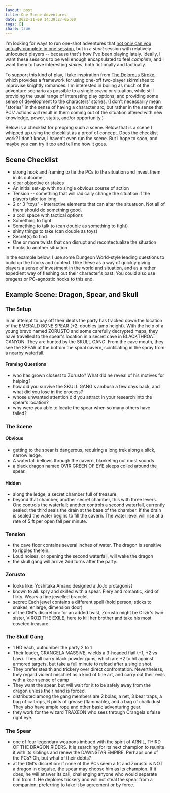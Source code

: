 ```yaml
---
layout: post
title: One-Scene Adventures
date: 2022-11-09 14:39:27-05:00
tags: []
share: true
---
```

I'm looking for ways to run one-shot adventures that [not only can you actually complete in one session](https://knightattheopera.blogspot.com/2022/10/you-suck-at-keeping-your-one-offs-as.html), but in a *short* session with relatively unfocused players -- because that's how I've been playing lately. Ideally, I want these sessions to be well enough encapsulated to feel *complete*, and I want them to have interesting *stakes*, both fictionally and tactically.

To support this kind of play, I take inspiration from [The Dolorous Stroke](https://www.wargamevault.com/m/product/249660), which provides a framework for using one-off two-player skirmishes to improvise knightly romances. I'm interested in boiling as much of the adventure scenario as possible to a single *scene* or situation, while still providing the usual range of interesting play options, and providing some sense of development to the characters' stories. (I don't necessarily mean "stories" in the sense of having a character arc, but rather in the sense that PCs' actions will result in them coming out of the situation altered with new knowledge, power, status, and/or opportunity.)

Below is a checklist for prepping such a scene. Below that is a scene I whipped up using the checklist as a proof of concept. Does the checklist work? I don't know, I haven't even run the scene. But I hope to soon, and maybe you can try it too and tell me how it goes.

## Scene Checklist
- strong hook and framing to tie the PCs to the situation and invest them in its outcome
- clear objective or stakes
- An initial set-up with no single obvious course of action
- Tension -- something that will radically change the situation if the players take too long
- 2 or 3 "toys" - interactive elements that can alter the situatuon. Not all of them should do something good.
- a cool space with tactical options
- Something to fight
- Something to talk to (can double as something to fight)
- shiny things to take (can double as toys)
- Secret(s) to find
- One or more twists that can disrupt and recontectualize the situation
- hooks to another situation

In the example below, I use some Dungeon World-style leading questions to build up the hooks and context. I like these as a way of quickly giving players a sense of investment in the world and situation, and as a rather expedient way of fleshing out their character's past. You could also use pregens or PC-agnostic hooks to this end.

## Example Scene: Dragon, Spear, and Skull

### The Setup
In an attempt to pay off their debts the party has tracked down the location of the EMERALD BONE SPEAR (+2, doubles jump height).
With the help of a young bravo named ZORUSTO and some carefully decrypted maps, they have travelled to the spear's location in a secret cave in BLACKTHROAT CANYON. They are hunted by the SKULL GANG. From the cave mouth, they see the SPEAR at the bottom the spiral cavern, scintillating in the spray from a nearby waterfall.

#### Framing Questions 
- who has grown closest to Zorusto? What did he reveal of his motives for helping?
- how did you survive the SKULL GANG's ambush a few days back, and what did you lose in the process?
- whose unwanted attention did you attract in your research into the spear's location?
- why were you able to locate the spear when so many others have failed?

### The Scene
#### Obvious
- getting to the spear is dangerous, requiring a long trek along a slick, narrow ledge. 
- A waterfall bellows through the cavern, blanketing out most sounds 
- a black dragon named OVIR GREEN OF EYE sleeps coiled around the spear.

#### Hidden
- along the ledge, a secret chamber full of treasure.
- beyond that chamber, another secret chamber, this with three levers. One controls the waterfall; another controls a second waterfall, currently sealed; the third seals the drain at the base of the chamber. If the drain is sealed the water begins to fill the cavern. The water level will rise at a rate of 5 ft per open fall per minute.

### Tension
- the cave floor contains several inches of water. The dragon is sensitive to ripples therein. 
- Loud noises, or opening the second waterfall, will wake the dragon 
- the skull gang will arrive 2d6 turns after the party. 

### Zorusto
- looks like: Yoshitaka Amano designed a JoJo protagonist
- known to all: spry and skilled with a spear. Fiery and romantic, kind of flirty. Wears a fine jewelled bracelet.
- secret: Each jewel contains a different spell (hold person, sticks to snakes, enlarge, dimension door)
- at the GM's discretion: for an added twist, Zorusto might be Olizir's twin sister, VIROZI THE EXILE, here to kill her brother and take his most coveted treasure.

### The Skull Gang
- 1 HD each, outnumber the party 2 to 1
- Their leader, CRANGELA MASSIVE, wields a 3-headed flail (+1, +2 vs Law). They all carry black powder guns, which are +2 to hit against armored targets, but take a full minute to reload after a single shot.
- They prefer stealth and trickery over direct confrontation. Nevertheless, they regard violent mischief as a kind of fine art, and carry out their evils with a keen sense of camp
- They want the spear, but will wait for it to be safely away from the dragon unless their hand is forced.
- distributed among the gang members are 2 bolas, a net, 3 bear traps, a bag of caltrops, 6 pints of grease (flammable), and a bag of chalk dust. They also have ample rope and other basic adventuring gear.
- they work for the wizard TRAXEON who sees through Crangela's false right eye.

### The Spear
- one of four legendary weapons imbued with the spirit of ARNIL, THIRD OF THE DRAGON RIDERS. It is searching for its next champion to reunite it with its siblings and renew the DAWNSTAR EMPIRE. Perhaps one of the PCs? Oh, but what of their debts?
- at the GM's discretion: if none of the PCs seem a fit and Zorusto is NOT a dragon in disguise, the spear may choose him as its champion. If it does, he will answer its call, challenging anyone who would separate him from it. He deplores trickery and will not steal the spear from a companion, preferring to take it by agreement or by force.